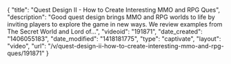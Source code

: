 {
    "title": "Quest Design II - How to Create Interesting MMO and RPG Ques",
    "description": "Good quest design brings MMO and RPG worlds to life by inviting players to explore the game in new ways. We review examples from The Secret World and Lord of...",
    "videoid": "191871",
    "date_created": "1406055183",
    "date_modified": "1418181775",
    "type": "captivate",
    "layout": "video",
    "url": "\/v\/quest-design-ii-how-to-create-interesting-mmo-and-rpg-ques\/191871"
}